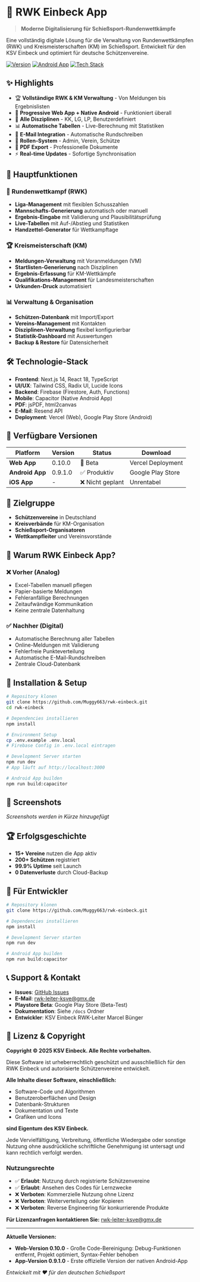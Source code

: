 # 🎯 RWK Einbeck App

> **Moderne Digitalisierung für Schießsport-Rundenwettkämpfe**

Eine vollständig digitale Lösung für die Verwaltung von Rundenwettkämpfen (RWK) und Kreismeisterschaften (KM) im Schießsport. Entwickelt für den KSV Einbeck und optimiert für deutsche Schützenvereine.

[![Version](https://img.shields.io/badge/Version-0.10.0-blue?style=for-the-badge)](#)
[![Android App](https://img.shields.io/badge/Android_App-0.9.1.0-success?style=for-the-badge)](#)
[![Tech Stack](https://img.shields.io/badge/Tech-Next.js_14_+_Firebase-blue?style=for-the-badge)](#)

## ✨ Highlights

- 🏆 **Vollständige RWK & KM Verwaltung** - Von Meldungen bis Ergebnislisten
- 📱 **Progressive Web App + Native Android** - Funktioniert überall
- 🎯 **Alle Disziplinen** - KK, LG, LP, Benutzerdefiniert
- 📊 **Automatische Tabellen** - Live-Berechnung mit Statistiken
- 📧 **E-Mail Integration** - Automatische Rundschreiben
- 🔐 **Rollen-System** - Admin, Verein, Schütze
- 📄 **PDF Export** - Professionelle Dokumente
- ⚡ **Real-time Updates** - Sofortige Synchronisation

## 🚀 Hauptfunktionen

### 🏅 Rundenwettkampf (RWK)
- **Liga-Management** mit flexiblen Schusszahlen
- **Mannschafts-Generierung** automatisch oder manuell
- **Ergebnis-Eingabe** mit Validierung und Plausibilitätsprüfung
- **Live-Tabellen** mit Auf-/Abstieg und Statistiken
- **Handzettel-Generator** für Wettkampftage

### 🏆 Kreismeisterschaft (KM)
- **Meldungen-Verwaltung** mit Voranmeldungen (VM)
- **Startlisten-Generierung** nach Disziplinen
- **Ergebnis-Erfassung** für KM-Wettkämpfe
- **Qualifikations-Management** für Landesmeisterschaften
- **Urkunden-Druck** automatisiert

### 📊 Verwaltung & Organisation
- **Schützen-Datenbank** mit Import/Export
- **Vereins-Management** mit Kontakten
- **Disziplinen-Verwaltung** flexibel konfigurierbar
- **Statistik-Dashboard** mit Auswertungen
- **Backup & Restore** für Datensicherheit

## 🛠️ Technologie-Stack

- **Frontend**: Next.js 14, React 18, TypeScript
- **UI/UX**: Tailwind CSS, Radix UI, Lucide Icons
- **Backend**: Firebase (Firestore, Auth, Functions)
- **Mobile**: Capacitor (Native Android App)
- **PDF**: jsPDF, html2canvas
- **E-Mail**: Resend API
- **Deployment**: Vercel (Web), Google Play Store (Android)

## 📱 Verfügbare Versionen

| Platform | Version | Status | Download |
|----------|---------|--------|---------|
| **Web App** | 0.10.0 | 🔄 Beta | Vercel Deployment |
| **Android App** | 0.9.1.0 | ✅ Produktiv | Google Play Store |
| **iOS App** | - | ❌ Nicht geplant | Unrentabel |

## 🎯 Zielgruppe

- **Schützenvereine** in Deutschland
- **Kreisverbände** für KM-Organisation
- **Schießsport-Organisatoren**
- **Wettkampfleiter** und Vereinsvorstände

## 🌟 Warum RWK Einbeck App?

### ❌ Vorher (Analog)
- Excel-Tabellen manuell pflegen
- Papier-basierte Meldungen
- Fehleranfällige Berechnungen
- Zeitaufwändige Kommunikation
- Keine zentrale Datenhaltung

### ✅ Nachher (Digital)
- Automatische Berechnung aller Tabellen
- Online-Meldungen mit Validierung
- Fehlerfreie Punkteverteilung
- Automatische E-Mail-Rundschreiben
- Zentrale Cloud-Datenbank

## 🚀 Installation & Setup

```bash
# Repository klonen
git clone https://github.com/Muggy663/rwk-einbeck.git
cd rwk-einbeck

# Dependencies installieren
npm install

# Environment Setup
cp .env.example .env.local
# Firebase Config in .env.local eintragen

# Development Server starten
npm run dev
# App läuft auf http://localhost:3000

# Android App builden
npm run build:capacitor
```

## 📸 Screenshots

*Screenshots werden in Kürze hinzugefügt*

## 🏆 Erfolgsgeschichte

- **15+ Vereine** nutzen die App aktiv
- **200+ Schützen** registriert
- **99.9% Uptime** seit Launch
- **0 Datenverluste** durch Cloud-Backup

## 🔧 Für Entwickler

```bash
# Repository klonen
git clone https://github.com/Muggy663/rwk-einbeck.git

# Dependencies installieren
npm install

# Development Server starten
npm run dev

# Android App builden
npm run build:capacitor
```

## 📞 Support & Kontakt

- **Issues**: [GitHub Issues](https://github.com/Muggy663/rwk-einbeck/issues)
- **E-Mail**: rwk-leiter-ksve@gmx.de
- **Playstore Beta**: Google Play Store (Beta-Test)
- **Dokumentation**: Siehe `/docs` Ordner
- **Entwickler**: KSV Einbeck RWK-Leiter Marcel Bünger

## 📄 Lizenz & Copyright

**Copyright © 2025 KSV Einbeck. Alle Rechte vorbehalten.**

Diese Software ist urheberrechtlich geschützt und ausschließlich für den RWK Einbeck und autorisierte Schützenvereine entwickelt. 

**Alle Inhalte dieser Software, einschließlich:**
- Software-Code und Algorithmen
- Benutzeroberflächen und Design
- Datenbank-Strukturen
- Dokumentation und Texte
- Grafiken und Icons

**sind Eigentum des KSV Einbeck.**

Jede Vervielfältigung, Verbreitung, öffentliche Wiedergabe oder sonstige Nutzung ohne ausdrückliche schriftliche Genehmigung ist untersagt und kann rechtlich verfolgt werden.

### Nutzungsrechte
- ✅ **Erlaubt**: Nutzung durch registrierte Schützenvereine
- ✅ **Erlaubt**: Ansehen des Codes für Lernzwecke
- ❌ **Verboten**: Kommerzielle Nutzung ohne Lizenz
- ❌ **Verboten**: Weiterverteilung oder Kopieren
- ❌ **Verboten**: Reverse Engineering für konkurrierende Produkte

**Für Lizenzanfragen kontaktieren Sie:** rwk-leiter-ksve@gmx.de

---

**Aktuelle Versionen:**
- **Web-Version 0.10.0** - Große Code-Bereinigung: Debug-Funktionen entfernt, Projekt optimiert, Syntax-Fehler behoben
- **App-Version 0.9.1.0** - Erste offizielle Version der nativen Android-App

*Entwickelt mit ❤️ für den deutschen Schießsport*
